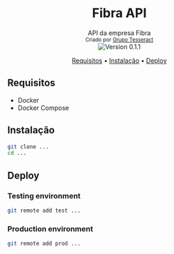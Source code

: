 <h1 align="center">Fibra API</h1>

<p align="center">
  API da empresa Fibra<br>
  <small>Criado por <a href="https://grupotesseract.com.br">Grupo Tesseract</a></small><br>
  <img src="https://img.shields.io/badge/version-0.1.1-E03A2C.svg" align="center" alt="Version 0.1.1">
</p>

<p align="center">
  <a href="#requisitos">Requisitos</a> •
  <a href="#instalacao">Instalação</a> •
  <a href="#deploy">Deploy</a>
</p>

## Requisitos

- Docker
- Docker Compose

## Instalação

``` sh
git clone ...
cd ...
```

## Deploy

### Testing environment

``` sh
git remote add test ...
```

### Production environment

``` sh
git remote add prod ...
```
